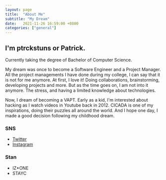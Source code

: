 ```yaml
---
layout: page
title:  "About Me"
subtitle: "My Dream"
date:   2021-11-26 16:59:00 +0800
categories: ["general"]
---
```


## I'm <b>ptrckstuns</b> or Patrick.
Currently taking the degree of Bachelor of Computer Science.

My dream was once to become a Software Engineer and a Project Manager. 
All the project managements I have done during my college, I can say that it is not for me anymore.
At first, I love it! Doing collaborations, brainstorming, developing projects and more.
But as the time goes on, I am not into it anymore. The stress, and having a limited knowledge about technologies.

Now, I dream of becoming a VAPT.
Early as a kid, I'm interested about hacking as I watch videos in Youtube back in 2012.
CICADA is one of my inspirations, doing their puzzles all around the world.
And I hope one day, I made a good decision following my childhood dream.

### SNS
- <a href="https://twitter.com/_ptrckstuns_1>">Twitter</a>
- <a href="https://instagram.com/_patrick.castro_1>">Instagram</a>

### Stan
- IZ*ONE
- STAYC